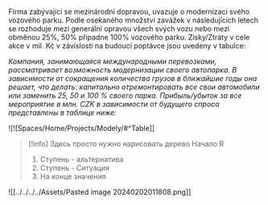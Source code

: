 Firma zabývající se mezinárodní dopravou, uvazuje o modernizaci svého vozového parku. Podle osekaného množství zavážek v následujících letech se rozhoduje mezi generální opravou všech svých vozu nebo mezi obměnou 25%, 50% připadne 100% vozového parku. Zisky/Ztráty v cele akce v mil. Kč v závislosti na budoucí poptávce jsou uvedeny v tabulce:

*Компания, занимающаяся международными перевозками, рассматривает возможность модернизации своего автопарка. В зависимости от сокращения количества грузов в ближайшие годы она решает, что делать: капитально отремонтировать все свои автомобили или заменить 25, 50 и 100 % своего парка. Прибыль/убыток за все мероприятие в млн. CZK в зависимости от будущего спроса представлены в таблице ниже:*

![![Spaces/Home/Projects/Modely/#^Table]]
>[!info]
>Здесь просто нужно нарисовать дерево
>Начало R
>1. Ступень - альтернатива
>2. Ступень - Ситуация
>3. На конце значения

![[../../../../Assets/Pasted image 20240202011808.png]]
